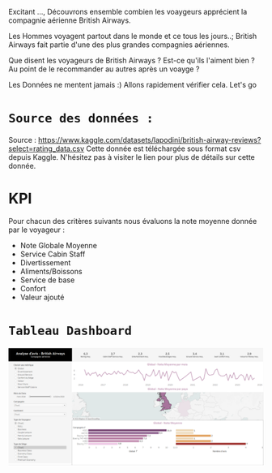 Excitant ..., Découvrons ensemble combien les voaygeurs apprécient la compagnie aérienne British Airways.

Les Hommes voyagent partout dans le monde et ce tous les jours..; British Airways fait partie d'une des plus grandes compagnies aériennes. 

Que disent les voyageurs de British Airways ? Est-ce qu'ils l'aiment bien ? Au point de le recommander au autres après un voayge ? 

Les Données ne mentent jamais :) Allons rapidement vérifier cela. Let's go 

# `Source des données :`
Source : https://www.kaggle.com/datasets/lapodini/british-airway-reviews?select=rating_data.csv 
Cette donnée est téléchargée sous format csv depuis Kaggle. N'hésitez pas à visiter le lien pour plus de détails sur cette donnée.

# KPI
Pour chacun des critères suivants nous évaluons la note moyenne donnée par le voyageur :

- Note Globale Moyenne
- Service Cabin Staff 
- Divertissement 
- Aliments/Boissons
- Service de base 
- Confort
- Valeur ajouté




# `Tableau Dashboard`

![`Dashboard`](image/Dashboard.png)
